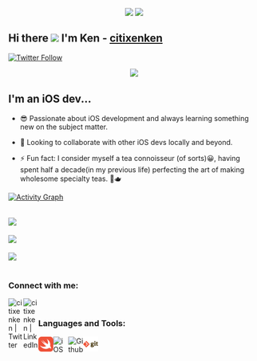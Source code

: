 
<p align="center">

  <img src="https://img.shields.io/badge/Focus-iOS%2C%20blockchain-blue" />
  <img src="https://img.shields.io/badge/Loves-Tea-yellowgreen" />
</p>

## Hi there <img src="https://media.giphy.com/media/hvRJCLFzcasrR4ia7z/giphy.gif" width="28"> I'm Ken - [citixenken][twitter]

[![Twitter Follow](https://img.shields.io/twitter/follow/citixenken?color=1DA1F2&logo=twitter&style=for-the-badge)](https://twitter.com/intent/follow?original_referer=https%3A%2F%2Fgithub.com%2Fcitixenken&screen_name=citixenken)

<p align="center">
  <a href="https://github.com/citixenken/readme-typing-svg"><img src="https://readme-typing-svg.herokuapp.com/?lines=An%20iOS%20Developer;Blockchain%20Enthusiast;Tea%20Connoisseur...of sorts ;&font=Fira%20Code&center=true&width=440&height=45&color=FFFFFF&vCenter=true&size=22"></a>
</p>

## I'm an iOS dev...

- 😎 Passionate about iOS development and always learning something new on the subject matter.
- 👯 Looking to collaborate with other iOS devs locally and beyond.

- ⚡ Fun fact: I consider myself a tea connoisseur (of sorts)😀, having spent half a decade(in my previous life) perfecting the art of making wholesome specialty teas. 🍵🫖

<a href="https://github.com/citixenken/github-readme-activity-graph"><img alt="Activity Graph" src="https://activity-graph.herokuapp.com/graph?username=citixenken&bg_color=1F222E&color=F8D866&line=D9E650&point=FFFFFF&hide_border=true" /></a>
<br><br>

<a href="https://github.com/citixenken/github-readme-stats">
  <img align="center" src="https://github-readme-stats.vercel.app/api?username=citixenken&show_icons=true&hide=contribs,prs&theme=highcontrast" />
</a><br><br
            
<a href="https://git.io/streak-stats">
  <img align="center" src="https://github-readme-streak-stats.herokuapp.com/?user=citixenken&theme=highcontrast" />
</a>
<br><br>

<a href="https://github.com/citixenken/github-readme-stats">
  <img align="center" src="https://github-readme-stats.vercel.app/api/top-langs/?username=citixenken&theme=highcontrast&layout=compact" />
</a>
<br><br>

### Connect with me:

[<img align="left" alt="citixenken | Twitter" width="30px" src="https://img.icons8.com/color/48/000000/twitter--v2.png" />][twitter]
[<img align="left" alt="citixenken | LinkedIn" width="30px" src="https://img.icons8.com/color/48/000000/linkedin.png" />][linkedin]

<br />

### Languages and Tools:
[<img align="left" alt="Swift" width="30px" src="https://raw.githubusercontent.com/github/explore/80688e429a7d4ef2fca1e82350fe8e3517d3494d/topics/swift/swift.png" />][Swift]
[<img align="left" alt="iOS" width="30px" src="https://img.icons8.com/ios/344/ios-logo.png" />][iOS]
[<img align="left" alt="Github" width="30px" src="https://img.icons8.com/ios/344/github-2.png" />][Github]
[<img align="left" alt="Git" width="30px" src="https://raw.githubusercontent.com/github/explore/80688e429a7d4ef2fca1e82350fe8e3517d3494d/topics/git/git.png" />][Git]


[twitter]: https://twitter.com/citixenken
[linkedin]: https://linkedin.com/in/ken-muyesu
[Swift]: https://docs.swift.org/swift-book/GuidedTour/GuidedTour.html
[iOS]: https://www.apple.com/ios/ios-15/
[Github]: https://github.com/
[Git]: https://git-scm.com/

